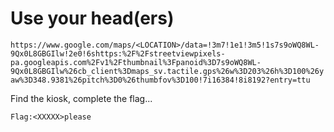 # Use your head(ers)

`https://www.google.com/maps/<LOCATION>/data=!3m7!1e1!3m5!1s7s9oWQ8WL-9Qx0L8GBGIlw!2e0!6shttps:%2F%2Fstreetviewpixels-pa.googleapis.com%2Fv1%2Fthumbnail%3Fpanoid%3D7s9oWQ8WL-9Qx0L8GBGIlw%26cb_client%3Dmaps_sv.tactile.gps%26w%3D203%26h%3D100%26yaw%3D348.9381%26pitch%3D0%26thumbfov%3D100!7i16384!8i8192?entry=ttu`

Find the kiosk, complete the flag...

`Flag:<XXXXX>please`
